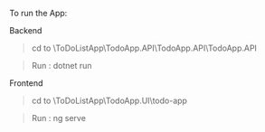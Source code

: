 To run the App:

Backend
> cd to \ToDoListApp\TodoApp.API\TodoApp.API\TodoApp.API

> Run : dotnet run

Frontend
> cd to \ToDoListApp\TodoApp.UI\todo-app

> Run : ng serve
